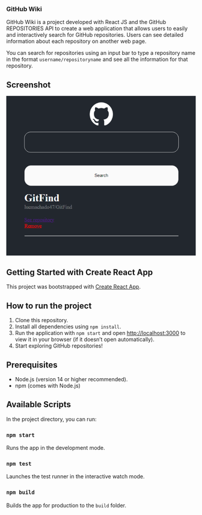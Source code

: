 ### GitHub Wiki

GitHub Wiki is a project developed with React JS and the GitHub REPOSITORIES API to create a web application that allows users to easily and interactively search for GitHub repositories. Users can see detailed information about each repository on another web page.

You can search for repositories using an input bar to type a repository name in the format `username/repositoryname` and see all the information for that repository. 

## Screenshot
![GitHub Wiki Screenshot](./src/assets/screenshot.png)

## Getting Started with Create React App

This project was bootstrapped with [Create React App](https://github.com/facebook/create-react-app).

## How to run the project

1. Clone this repository.
2. Install all dependencies using `npm install`.
3. Run the application with `npm start` and open [http://localhost:3000](http://localhost:3000) to view it in your browser (if it doesn’t open automatically).
4. Start exploring GitHub repositories!

## Prerequisites

- Node.js (version 14 or higher recommended).
- npm (comes with Node.js)

## Available Scripts

In the project directory, you can run:

### `npm start`
Runs the app in the development mode.

### `npm test`
Launches the test runner in the interactive watch mode.

### `npm build`
Builds the app for production to the `build` folder.

